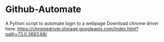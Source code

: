# Github-Automate
A Python script to automate login to a webpage
Download chrome driver here: https://chromedriver.storage.googleapis.com/index.html?path=73.0.3683.68/
